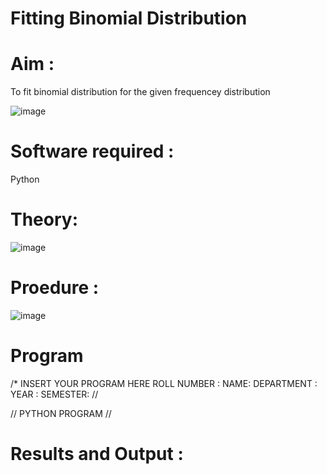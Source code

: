 # Fitting Binomial Distribution

# Aim : 

To fit binomial distribution for the given frequencey distribution

![image](https://user-images.githubusercontent.com/104613195/165903525-d4a642fc-ae42-476c-842f-bec7f72987c8.png)

# Software required :  

Python

# Theory:



![image](https://user-images.githubusercontent.com/104613195/165904708-c8f0d17a-c7cb-40d8-9b6b-5fcf8f290202.png)

# Proedure :

![image](https://user-images.githubusercontent.com/104613195/165904573-5b8a145e-2210-4c9e-99d8-41fc2762c82f.png)

# Program

/* INSERT YOUR PROGRAM HERE 
ROLL NUMBER :
NAME:
DEPARTMENT :
YEAR : 
SEMESTER: //


// PYTHON PROGRAM //



# Results and Output : 
